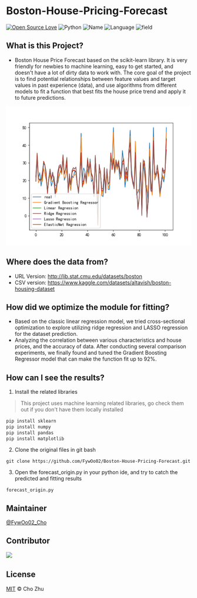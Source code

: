 # Boston-House-Pricing-Forecast
[![Open Source Love](https://badges.frapsoft.com/os/v2/open-source.svg?v=103)](https://github.com/FywOo02/Boston-House-Pricing-Forecast) 
![Python](https://img.shields.io/badge/python-3.10-519dd9.svg?v=103)
![Name](https://badgen.net/badge/Author/FywOo02/orange?)
![Language](https://badgen.net/badge/Language/English/pink?)
![field](https://badgen.net/badge/Field/MachineLearning/green?)

## What is this Project?
- Boston House Price Forecast based on the scikit-learn library. It is very friendly for newbies to machine learning, easy to get started, and doesn't have a lot of dirty data to work with. The core goal of the project is to find potential relationships between feature values and target values in past experience (data), and use algorithms from different models to fit a function that best fits the house price trend and apply it to future predictions.

<div align=center>
<img src="https://github.com/FywOo02/Boston-House-Pricing-Forecast/blob/master/myplot.png">
</div>

## Where does the data from?
- URL Version: http://lib.stat.cmu.edu/datasets/boston
- CSV version: https://www.kaggle.com/datasets/altavish/boston-housing-dataset

## How did we optimize the module for fitting?
- Based on the classic linear regression model, we tried cross-sectional optimization to explore utilizing ridge regression and LASSO regression for the dataset prediction.
- Analyzing the correlation between various characteristics and house prices, and the accuracy of data. After conducting several comparison experiments, we finally found and tuned the Gradient Boosting Regressor model that can make the function fit up to 92%.

## How can I see the results?
1. Install the related libraries
> This project uses machine learning related libraries, go check them out if you don't have them locally installed
```
pip install sklearn
pip install numpy
pip install pandas
pip install matplotlib
```
2. Clone the original files in git bash
```
git clone https://github.com/FywOo02/Boston-House-Pricing-Forecast.git
```
3. Open the forecast_origin.py in your python ide, and try to catch the predicted and fitting results
```
forecast_origin.py
```


## Maintainer
[@FywOo02_Cho](https://github.com/FywOo02)

## Contributor
<a href="https://github.com/FywOo02">
  <img src="https://github.com/FywOo02.png?size=50">
</a>

## License
[MIT](https://github.com/FywOo02/Boston-House-Pricing-Forecast/blob/master/LICENSE) © Cho Zhu

